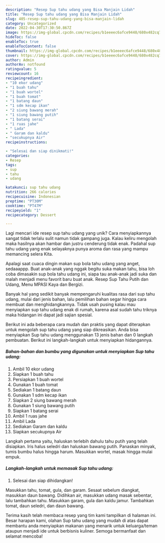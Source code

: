 ```yaml
---
description: "Resep Sup tahu udang yang Bisa Manjain Lidah"
title: "Resep Sup tahu udang yang Bisa Manjain Lidah"
slug: 405-resep-sup-tahu-udang-yang-bisa-manjain-lidah
category: Uncategorized
date: 2022-04-30T17:30:50.867Z
image: https://img-global.cpcdn.com/recipes/b1eeeec6afce9448/680x482cq70/sup-tahu-udang-foto-resep-utama.jpg
hideToc: false
enableToc: true
enableTocContent: false
thumbnail: https://img-global.cpcdn.com/recipes/b1eeeec6afce9448/680x482cq70/sup-tahu-udang-foto-resep-utama.jpg
cover: https://img-global.cpcdn.com/recipes/b1eeeec6afce9448/680x482cq70/sup-tahu-udang-foto-resep-utama.jpg
author: Admin
authorAv: notfound
ratingvalue: 5
reviewcount: 16
recipeingredient:
- "10 ekor udang"
- "1 buah tahu"
- "1 buah wortel"
- "1 buah tomat"
- "1 batang daun"
- "1 sdm kecap ikan"
- "2 siung bawang merah"
- "1 siung bawang putih"
- "1 batang serai"
- "1 ruas jahe"
- " Lada"
- " Garam dan kaldu"
- "secukupnya Air"
recipeinstructions:

- "Selesai dan siap dinikmati!"
categories:
- Resep
tags:
- sup
- tahu
- udang

katakunci: sup tahu udang 
nutrition: 266 calories
recipecuisine: Indonesian
preptime: "PT30M"
cooktime: "PT47M"
recipeyield: "1"
recipecategory: Dessert

---
```





Lagi mencari ide resep sup tahu udang yang unik? Cara menyiapkannya sangat tidak terlalu sulit namun tidak gampang juga. Kalau keliru mengolah maka hasilnya akan hambar dan justru cenderung tidak enak. Padahal sup tahu udang yang enak selayaknya punya aroma dan rasa yang mampu memancing selera Kita.





Apalagi saat cuaca dingin makan sup bola tahu udang yang anget, sedaaappp. Buat anak-anak yang nggak begitu suka makan tahu, bisa loh coba dimasakin sup bola tahu udang ini, siapa tau anak-anak jadi suka dan malah menjadi menu favorit baru buat anak. Resep Sup Tahu Putih dan Udang, Menu MPASI Kaya dan Bergizi.

Banyak hal yang sedikit banyak mempengaruhi kualitas rasa dari sup tahu udang, mulai dari jenis bahan, lalu pemilihan bahan segar hingga cara membuat dan menghidangkannya. Tidak usah pusing kalau mau menyiapkan sup tahu udang enak di rumah, karena asal sudah tahu triknya maka hidangan ini dapat jadi sajian spesial.






Berikut ini ada beberapa cara mudah dan praktis yang dapat diterapkan untuk mengolah sup tahu udang yang siap dikreasikan. Anda bisa menyiapkan Sup tahu udang menggunakan 13 jenis bahan dan 0 langkah pembuatan. Berikut ini langkah-langkah untuk menyiapkan hidangannya.

<!--inarticleads1-->

##### Bahan-bahan dan bumbu yang digunakan untuk menyiapkan Sup tahu udang:

1. Ambil 10 ekor udang
1. Siapkan 1 buah tahu
1. Persiapkan 1 buah wortel
1. Gunakan 1 buah tomat
1. Sediakan 1 batang daun
1. Gunakan 1 sdm kecap ikan
1. Siapkan 2 siung bawang merah
1. Gunakan 1 siung bawang putih
1. Siapkan 1 batang serai
1. Ambil 1 ruas jahe
1. Ambil  Lada
1. Sediakan  Garam dan kaldu
1. Siapkan secukupnya Air


Langkah pertama yaitu, haluskan terlebih dahulu tahu putih yang telah disiapkan. Iris halus seledri dan haluskan bawang putih. Panaskan minyak, tumis bumbu halus hingga harum. Masukkan wortel, masak hingga mulai empuk. 

<!--inarticleads2-->

##### Langkah-langkah untuk memasak Sup tahu udang:


1. Selesai dan siap dihidangkan!

Masukkan tahu, tomat, gula, dan garam. Sesaat sebelum diangkat, masukkan daun bawang. Didihkan air, masukkan udang masak sebentar, lalu tambahkan tahu. Masukkan garam, gula dan kaldu jamur. Tambahkan tomat, daun seledri, dan daun bawang. 

Terima kasih telah membaca resep yang tim kami tampilkan di halaman ini. Besar harapan kami, olahan Sup tahu udang yang mudah di atas dapat membantu anda menyiapkan makanan yang menarik untuk keluarga/teman ataupun menjadi ide untuk berbisnis kuliner. Semoga bermanfaat dan selamat mencoba!
